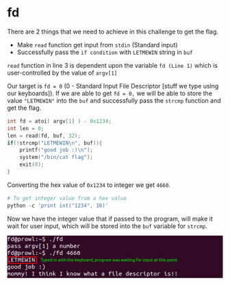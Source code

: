 # fd

There are 2 things that we need to achieve in this challenge to get the flag. 

- Make `read` function get input from `stdin` (Standard input)
- Successfully pass the `if condition` with `LETMEWIN` string in `buf`

`read` function in line 3 is dependent upon the variable `fd (Line 1)` which is user-controlled by the value of `argv[1]`

Our target is `fd = 0` (0 - Standard Input File Descriptor [stuff we type using our keyboards]). If we are able to get `fd = 0,` we will be able to store the value `"LETMEWIN"` into the `buf` and successfully pass the `strcmp` function and get the flag.

```C
int fd = atoi( argv[1] ) - 0x1234;
int len = 0;
len = read(fd, buf, 32);
if(!strcmp("LETMEWIN\n", buf)){
	printf("good job :)\n");
	system("/bin/cat flag");
	exit(0);
}
```

Converting the hex value of `0x1234` to integer we get `4660`. 

```python
# To get integer value from a hex value
python -c 'print int("1234", 16)'
```

Now we have the integer value that if passed to the program, will make it wait for user input, which will be stored into the `buf` variable for `strcmp`.

![](screenshot-1.png)
